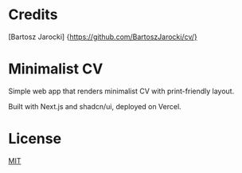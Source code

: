 # Credits

[Bartosz Jarocki] {https://github.com/BartoszJarocki/cv/}

# Minimalist CV

Simple web app that renders minimalist CV with print-friendly layout.

Built with Next.js and shadcn/ui, deployed on Vercel.

# License

[MIT](https://choosealicense.com/licenses/mit/)
